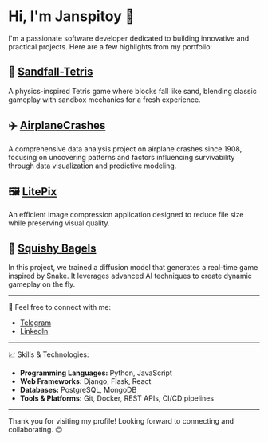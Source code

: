 # Hi, I'm Janspitoy 👋

I'm a passionate software developer dedicated to building innovative and practical projects. Here are a few highlights from my portfolio:

## 🧩 [Sandfall-Tetris](https://github.com/Janspitoy/Sandfall-Tetris)  
A physics-inspired Tetris game where blocks fall like sand, blending classic gameplay with sandbox mechanics for a fresh experience.

## ✈️ [AirplaneCrashes](https://github.com/Janspitoy/AirplaneCrashes)  
A comprehensive data analysis project on airplane crashes since 1908, focusing on uncovering patterns and factors influencing survivability through data visualization and predictive modeling.

## 🖼️ [LitePix](https://github.com/Janspitoy/LitePix)  
An efficient image compression application designed to reduce file size while preserving visual quality.

## 🥯 [Squishy Bagels](https://github.com/knekvasil/squishy-bagels)  
In this project, we trained a diffusion model that generates a real-time game inspired by Snake. It leverages advanced AI techniques to create dynamic gameplay on the fly.

---

🔗 Feel free to connect with me:  
- [Telegram](https://t.me/JanSpit0y)  
- [LinkedIn](https://www.linkedin.com/in/ivan-kliuchyshche-426528246/)  

---

📈 Skills & Technologies:  
- **Programming Languages:** Python, JavaScript  
- **Web Frameworks:** Django, Flask, React  
- **Databases:** PostgreSQL, MongoDB  
- **Tools & Platforms:** Git, Docker, REST APIs, CI/CD pipelines  

---

Thank you for visiting my profile! Looking forward to connecting and collaborating. 😊
